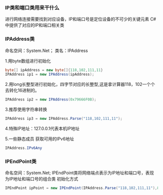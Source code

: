 ### IP类和端口类用来干什么
进行网络连接需要找到对应设备，IP和端口号是定位设备的不可少的关键元素
C#中提供了对应的IP和端口相关类

### IPAddress类
命名空间：System.Net；
类名：IPAddress

1.用byte数组进行初始化
```C#
byte[] ipAddress = new byte[]{118,102,111,11}
IPAddress ip1 = new IPAddress(ipAddress);
```
2.用long长整型进行初始化，四字节对应的长整型,这是拿计算器118，102一个个去转化16进制的。
```C#
IPAddress ip2 = new IPAddress(0x79666F0B);
```
3.推荐使用字符串转换
```C#
IPAddress ip3 = new IPAddress.Parse("118,102,111,11");
```
4.特殊IP地址：127.0.0.1代表本机IP地址

5.一些静态成员
获取可用的IPv6地址
```C#
IPAddress.IPv6Any
```

### IPEndPoint类
命名空间：System.Net;
IPEndPoint类将网络端点表示为IP地址和端口号，表现为IP地址和端口号的组合类
初始化方式
```C#
IPEndPoint ipPoint = new IPEndPoint(IPAddress.Parse("118,102,111,11"),8080);
```
